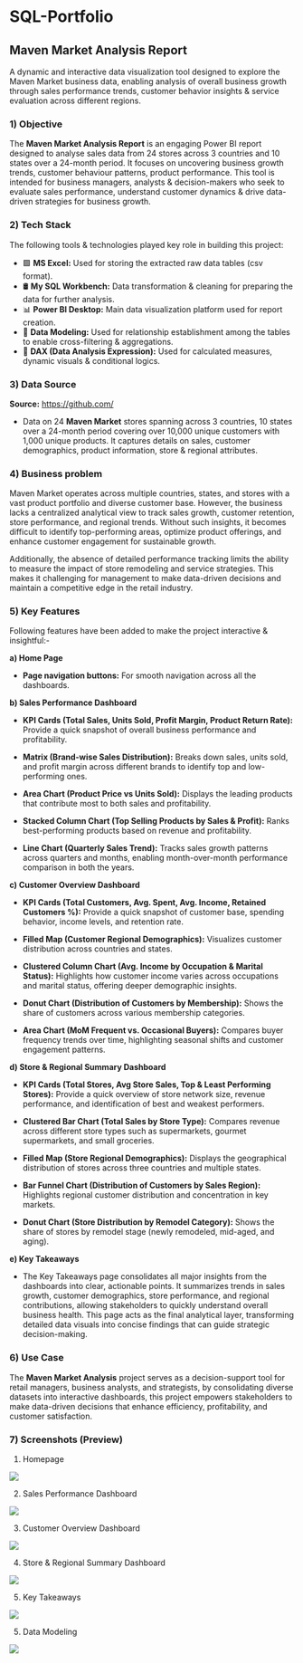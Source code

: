 # SQL-Portfolio
## Maven Market Analysis Report
A dynamic and interactive data visualization tool designed to explore the Maven Market business data, enabling analysis of overall business growth through sales performance trends, customer behavior insights & service evaluation across different regions. 

### 1) Objective
The **Maven Market Analysis Report** is an engaging Power BI report designed to analyse sales data from 24 stores across 3 countries and 10 states over a 24-month period. It focuses on uncovering business growth trends, customer behaviour patterns, product performance. This tool is intended for business managers, analysts & decision-makers who seek to evaluate sales performance, understand customer dynamics & drive data-driven strategies for business growth.

### 2) Tech Stack
The following tools & technologies played key role in building this project:
  - 🟩 **MS Excel:** Used for storing the extracted raw data tables (csv format).
  - 🛢️ **My SQL Workbench:** Data transformation & cleaning for preparing the data for further analysis.
  - 📊 **Power BI Desktop:** Main data visualization platform used for report creation.
  - 🔗 **Data Modeling:** Used for relationship establishment among the tables to enable cross-filtering & aggregations.
  - 🧠 **DAX (Data Analysis Expression):** Used for calculated measures, dynamic visuals & conditional logics.

### 3) Data Source
**Source:** https://github.com/ 
- Data on 24 **Maven Market** stores spanning across 3 countries, 10 states over a 24-month period covering over 10,000 unique customers with 1,000 unique products. It captures details on sales, customer demographics, product information, store & regional attributes.

### 4) Business problem
Maven Market operates across multiple countries, states, and stores with a vast product portfolio and diverse customer base. However, the business lacks a centralized analytical view to track sales growth, customer retention, store performance, and regional trends. Without such insights, it becomes difficult to identify top-performing areas, optimize product offerings, and enhance customer engagement for sustainable growth.

Additionally, the absence of detailed performance tracking limits the ability to measure the impact of store remodeling and service strategies. This makes it challenging for management to make data-driven decisions and maintain a competitive edge in the retail industry.

### 5) Key Features
Following features have been added to make the project interactive & insightful:-

**a) Home Page**

  - **Page navigation buttons:** For smooth navigation across all the dashboards.

**b) Sales Performance Dashboard**
  
  - **KPI Cards (Total Sales, Units Sold, Profit Margin, Product Return Rate):** Provide a quick snapshot of overall business performance and profitability.

  - **Matrix (Brand-wise Sales Distribution):** Breaks down sales, units sold, and profit margin across different brands to identify top and low-performing ones.

  - **Area Chart (Product Price vs Units Sold):** Displays the leading products that contribute most to both sales and profitability.

  - **Stacked Column Chart (Top Selling Products by Sales & Profit):** Ranks best-performing products based on revenue and profitability.

  - **Line Chart (Quarterly Sales Trend):** Tracks sales growth patterns across quarters and months, enabling month-over-month performance comparison in both the years.
  
**c) Customer Overview Dashboard**
- **KPI Cards (Total Customers, Avg. Spent, Avg. Income, Retained Customers %):** Provide a quick snapshot of customer base, spending behavior, income levels, and retention rate.

- **Filled Map (Customer Regional Demographics):** Visualizes customer distribution across countries and states.

- **Clustered Column Chart (Avg. Income by Occupation & Marital Status):** Highlights how customer income varies across occupations and marital status, offering deeper demographic insights.

- **Donut Chart (Distribution of Customers by Membership):** Shows the share of customers across various membership categories.

- **Area Chart (MoM Frequent vs. Occasional Buyers):** Compares buyer frequency trends over time, highlighting seasonal shifts and customer engagement patterns.

**d) Store & Regional Summary Dashboard**
- **KPI Cards (Total Stores, Avg Store Sales, Top & Least Performing Stores):** Provide a quick overview of store network size, revenue performance, and identification of best and weakest performers.

- **Clustered Bar Chart (Total Sales by Store Type):** Compares revenue across different store types such as supermarkets, gourmet supermarkets, and small groceries.

- **Filled Map (Store Regional Demographics):** Displays the geographical distribution of stores across three countries and multiple states.

- **Bar Funnel Chart (Distribution of Customers by Sales Region):** Highlights regional customer distribution and concentration in key markets.

- **Donut Chart (Store Distribution by Remodel Category):** Shows the share of stores by remodel stage (newly remodeled, mid-aged, and aging).
  
**e) Key Takeaways**
- The Key Takeaways page consolidates all major insights from the dashboards into clear, actionable points. It summarizes trends in sales growth, customer demographics, store performance, and regional contributions, allowing stakeholders to quickly understand overall business health. This page acts as the final analytical layer, transforming detailed data visuals into concise findings that can guide strategic decision-making.

### 6) Use Case
The **Maven Market Analysis** project serves as a decision-support tool for retail managers, business analysts, and strategists, by consolidating diverse datasets into interactive dashboards, this project empowers stakeholders to make data-driven decisions that enhance efficiency, profitability, and customer satisfaction.

### 7) Screenshots (Preview)
  1) Homepage <p align="center">
  <img src="https://github.com/vermaaditya01/SQL-Portfolio/blob/main/Project_snapshots/Home%20Page.png" />
</p>

  2) Sales Performance Dashboard <p align="center">
  <img src="https://github.com/vermaaditya01/SQL-Portfolio/blob/main/Project_snapshots/Sales%20Performance%20Dashboard.png" />
</p>

  3) Customer Overview Dashboard <p align="center">
  <img src="https://github.com/vermaaditya01/SQL-Portfolio/blob/main/Project_snapshots/Customer%20Overview%20Dashboard.png" />
</p>

  4) Store & Regional Summary Dashboard <p align="center">
  <img src="https://github.com/vermaaditya01/SQL-Portfolio/blob/main/Project_snapshots/Store%20%26%20Regional%20Summary%20Dashboard.png" />
</p>

  5) Key Takeaways <p align="center">
  <img src="https://github.com/vermaaditya01/SQL-Portfolio/blob/main/Project_snapshots/Key%20Takeaways.png" />
</p>

  5) Data Modeling <p align="center">
  <img src="https://github.com/vermaaditya01/SQL-Portfolio/blob/main/Project_snapshots/Data%20Modeling.png" />
</p>
